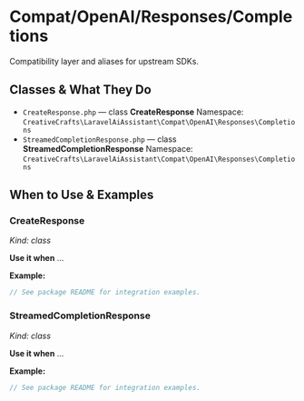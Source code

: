 # Compat/OpenAI/Responses/Completions

Compatibility layer and aliases for upstream SDKs.

## Classes & What They Do
- `CreateResponse.php` — class **CreateResponse**
  Namespace: `CreativeCrafts\LaravelAiAssistant\Compat\OpenAI\Responses\Completions`
- `StreamedCompletionResponse.php` — class **StreamedCompletionResponse**
  Namespace: `CreativeCrafts\LaravelAiAssistant\Compat\OpenAI\Responses\Completions`

## When to Use & Examples
### CreateResponse
_Kind: class_

**Use it when** …

**Example:**
```php
// See package README for integration examples.
```

### StreamedCompletionResponse
_Kind: class_

**Use it when** …

**Example:**
```php
// See package README for integration examples.
```
